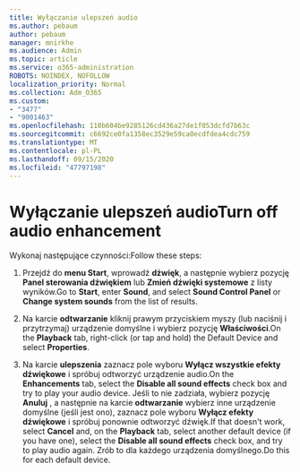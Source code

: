 ```yaml
---
title: Wyłączanie ulepszeń audio
ms.author: pebaum
author: pebaum
manager: mnirkhe
ms.audience: Admin
ms.topic: article
ms.service: o365-administration
ROBOTS: NOINDEX, NOFOLLOW
localization_priority: Normal
ms.collection: Adm_O365
ms.custom:
- "3477"
- "9001463"
ms.openlocfilehash: 110b604be9285126cd436a27de1f053dcfd7b63c
ms.sourcegitcommit: c6692ce0fa1358ec3529e59ca0ecdfdea4cdc759
ms.translationtype: MT
ms.contentlocale: pl-PL
ms.lasthandoff: 09/15/2020
ms.locfileid: "47797198"
---
```

# <a name="turn-off-audio-enhancement"></a><span data-ttu-id="e10d1-102">Wyłączanie ulepszeń audio</span><span class="sxs-lookup"><span data-stu-id="e10d1-102">Turn off audio enhancement</span></span>

<span data-ttu-id="e10d1-103">Wykonaj następujące czynności:</span><span class="sxs-lookup"><span data-stu-id="e10d1-103">Follow these steps:</span></span>

1. <span data-ttu-id="e10d1-104">Przejdź do **menu Start**, wprowadź **dźwięk**, a następnie wybierz pozycję **Panel sterowania dźwiękiem** lub **Zmień dźwięki systemowe** z listy wyników.</span><span class="sxs-lookup"><span data-stu-id="e10d1-104">Go to **Start**, enter **Sound**, and select **Sound Control Panel** or **Change system sounds** from the list of results.</span></span>

2. <span data-ttu-id="e10d1-105">Na karcie **odtwarzanie** kliknij prawym przyciskiem myszy (lub naciśnij i przytrzymaj) urządzenie domyślne i wybierz pozycję **Właściwości**.</span><span class="sxs-lookup"><span data-stu-id="e10d1-105">On the **Playback** tab, right-click (or tap and hold) the Default Device and select **Properties**.</span></span>

3. <span data-ttu-id="e10d1-106">Na karcie **ulepszenia** zaznacz pole wyboru **Wyłącz wszystkie efekty dźwiękowe** i spróbuj odtworzyć urządzenie audio.</span><span class="sxs-lookup"><span data-stu-id="e10d1-106">On the **Enhancements** tab, select the **Disable all sound effects** check box and try to play your audio device.</span></span> <span data-ttu-id="e10d1-107">Jeśli to nie zadziała, wybierz pozycję **Anuluj** , a następnie na karcie **odtwarzanie** wybierz inne urządzenie domyślne (jeśli jest ono), zaznacz pole wyboru **Wyłącz efekty dźwiękowe** i spróbuj ponownie odtworzyć dźwięk.</span><span class="sxs-lookup"><span data-stu-id="e10d1-107">If that doesn't work, select **Cancel** and, on the **Playback** tab, select another default device (if you have one), select the **Disable all sound effects** check box, and try to play audio again.</span></span> <span data-ttu-id="e10d1-108">Zrób to dla każdego urządzenia domyślnego.</span><span class="sxs-lookup"><span data-stu-id="e10d1-108">Do this for each default device.</span></span>
